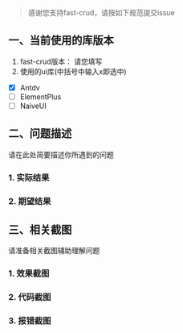> 感谢您支持fast-crud，请按如下规范提交issue


## 一、当前使用的库版本
1. fast-crud版本： 请您填写
2. 使用的ui库(中括号中输入x即选中)
- [x] Antdv
- [ ] ElementPlus
- [ ] NaiveUI

## 二、问题描述
 请在此处简要描述你所遇到的问题

### 1. 实际结果

### 2. 期望结果


## 三、相关截图
请准备相关截图辅助理解问题
### 1. 效果截图

### 2. 代码截图

### 3. 报错截图

